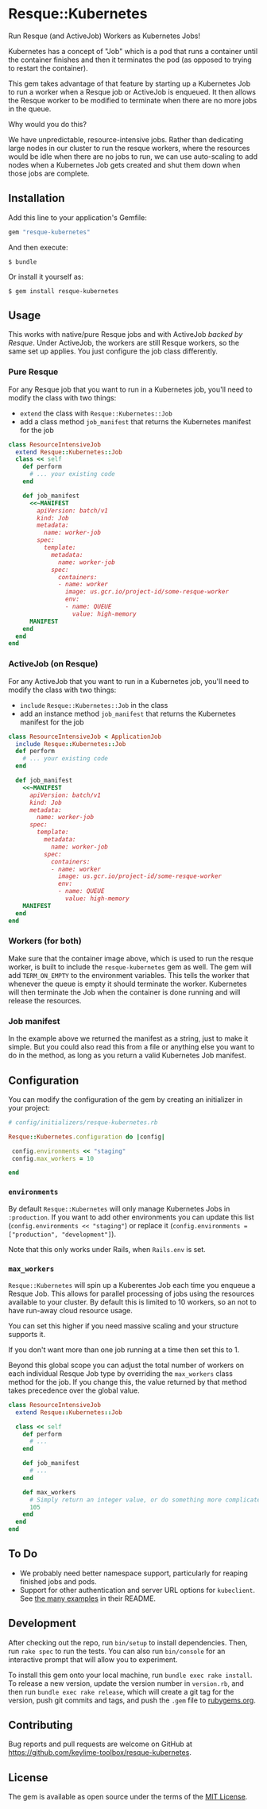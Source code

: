 # Resque::Kubernetes

Run Resque (and ActiveJob) Workers as Kubernetes Jobs!

Kubernetes has a concept of "Job" which is a pod that runs a container until
the container finishes and then it terminates the pod (as opposed to trying to
restart the container).

This gem takes advantage of that feature by starting up a Kubernetes Job to
run a worker when a Resque job or ActiveJob is enqueued. It then allows the
Resque worker to be modified to terminate when there are no more jobs in the queue.

Why would you do this?

We have unpredictable, resource-intensive jobs. Rather than dedicating large 
nodes in our cluster to run the resque workers, where the resources would be 
idle when there are no jobs to run, we can use auto-scaling to add nodes when
a Kubernetes Job gets created and shut them down when those jobs are complete. 

## Installation

Add this line to your application's Gemfile:

```ruby
gem "resque-kubernetes"
```

And then execute:

    $ bundle

Or install it yourself as:

    $ gem install resque-kubernetes

## Usage

This works with native/pure Resque jobs and with ActiveJob _backed by Resque_.
Under ActiveJob, the workers are still Resque workers, so the same set up 
applies. You just configure the job class differently.

### Pure Resque

For any Resque job that you want to run in a Kubernetes job, you'll need
to modify the class with two things:

- `extend` the class with `Resque::Kubernetes::Job`
- add a class method `job_manifest` that returns the Kubernetes manifest for the job

```ruby
class ResourceIntensiveJob
  extend Resque::Kubernetes::Job
  class << self
    def perform
      # ... your existing code
    end

    def job_manifest
      <<~MANIFEST
        apiVersion: batch/v1
        kind: Job
        metadata:
          name: worker-job
        spec:
          template:
            metadata:
              name: worker-job
            spec:
              containers:
              - name: worker
                image: us.gcr.io/project-id/some-resque-worker
                env:
                - name: QUEUE
                  value: high-memory
      MANIFEST
    end
  end
end
```

### ActiveJob (on Resque)

For any ActiveJob that you want to run in a Kubernetes job, you'll need to
modify the class with two things:

- `include` `Resque::Kubernetes::Job` in the class
- add an instance method `job_manifest` that returns the Kubernetes manifest for the job

```ruby
class ResourceIntensiveJob < ApplicationJob
  include Resque::Kubernetes::Job
  def perform
    # ... your existing code
  end

  def job_manifest
    <<~MANIFEST
      apiVersion: batch/v1
      kind: Job
      metadata:
        name: worker-job
      spec:
        template:
          metadata:
            name: worker-job
          spec:
            containers:
            - name: worker
              image: us.gcr.io/project-id/some-resque-worker
              env:
              - name: QUEUE
                value: high-memory
    MANIFEST
  end
end
```

### Workers (for both)

Make sure that the container image above, which is used to run the resque 
worker, is built to include the `resque-kubernetes` gem as well. The gem will 
add `TERM_ON_EMPTY` to the environment variables. This tells the worker that 
whenever the queue is empty it should terminate the worker. Kubernetes will 
then terminate the Job when the container is done running and will release the 
resources.

### Job manifest

In the example above we returned the manifest as a string, just to make it
simple. But you could also read this from a file or anything else you 
want to do in the method, as long as you return a valid Kubernetes Job 
manifest. 

## Configuration

You can modify the configuration of the gem by creating an initializer in
your project:

```ruby
# config/initializers/resque-kubernetes.rb

Resque::Kubernetes.configuration do |config|

 config.environments << "staging"
 config.max_workers = 10

end
```

### `environments`

By default `Resque::Kubernetes` will only manage Kubernetes Jobs in
`:production`. If you want to add other environments you can update this list
(`config.environments << "staging"`) or replace it (`config.environments =
["production", "development"]`).

Note that this only works under Rails, when `Rails.env` is set.

### `max_workers`

`Resque::Kubernetes` will spin up a Kuberentes Job each time you enqueue a 
Resque Job. This allows for parallel processing of jobs using the resources
available to your cluster. By default this is limited to 10 workers, so an not
to have run-away cloud resource usage.

You can set this higher if you need massive scaling and your structure supports
it.

If you don't want more than one job running at a time then set this to 1.

Beyond this global scope you can adjust the total number of workers on each
individual Resque Job type by overriding the `max_workers` class method for the job.
If you change this, the value returned by that method takes precedence over the
global value.

```ruby
class ResourceIntensiveJob
  extend Resque::Kubernetes::Job

  class << self
    def perform
      # ...
    end

    def job_manifest
      # ...
    end

    def max_workers
      # Simply return an integer value, or do something more complicated if needed.
      105
    end
  end
end
```

## To Do

- We probably need better namespace support, particularly for reaping 
  finished jobs and pods.
- Support for other authentication and server URL options for `kubeclient`.
  See [the many examples](https://github.com/abonas/kubeclient#usage) in their
  README.

## Development

After checking out the repo, run `bin/setup` to install dependencies. Then, 
run `rake spec` to run the tests. You can also run `bin/console` for an 
interactive prompt that will allow you to experiment.

To install this gem onto your local machine, run `bundle exec rake install`. 
To release a new version, update the version number in `version.rb`, and then 
run `bundle exec rake release`, which will create a git tag for the version, 
push git commits and tags, and push the `.gem` file to 
[rubygems.org](https://rubygems.org).

## Contributing

Bug reports and pull requests are welcome on GitHub at 
https://github.com/keylime-toolbox/resque-kubernetes.


## License

The gem is available as open source under the terms of the 
[MIT License](http://opensource.org/licenses/MIT).

